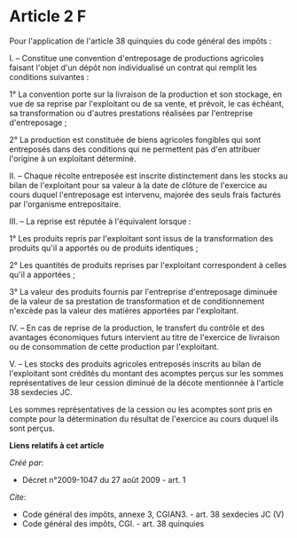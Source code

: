 # Article 2 F

Pour l'application de l'article 38 quinquies du code général des impôts :

I. – Constitue une convention d'entreposage de productions agricoles faisant l'objet d'un dépôt non individualisé un contrat
qui remplit les conditions suivantes :

1° La convention porte sur la livraison de la production et son stockage, en vue de sa reprise par l'exploitant ou de sa
vente, et prévoit, le cas échéant, sa transformation ou d'autres prestations réalisées par l'entreprise d'entreposage ;

2° La production est constituée de biens agricoles fongibles qui sont entreposés dans des conditions qui ne permettent pas
d'en attribuer l'origine à un exploitant déterminé.

II. – Chaque récolte entreposée est inscrite distinctement dans les stocks au bilan de l'exploitant pour sa valeur à la date
de clôture de l'exercice au cours duquel l'entreposage est intervenu, majorée des seuls frais facturés par l'organisme
entrepositaire.

III. – La reprise est réputée à l'équivalent lorsque :

1° Les produits repris par l'exploitant sont issus de la transformation des produits qu'il a apportés ou de produits
identiques ;

2° Les quantités de produits reprises par l'exploitant correspondent à celles qu'il a apportées ;

3° La valeur des produits fournis par l'entreprise d'entreposage diminuée de la valeur de sa prestation de transformation et
de conditionnement n'excède pas la valeur des matières apportées par l'exploitant.

IV. – En cas de reprise de la production, le transfert du contrôle et des avantages économiques futurs intervient au titre de
l'exercice de livraison ou de consommation de cette production par l'exploitant.

V. – Les stocks des produits agricoles entreposés inscrits au bilan de l'exploitant sont crédités du montant des acomptes
perçus sur les sommes représentatives de leur cession diminué de la décote mentionnée à l'article 38 sexdecies JC.

Les sommes représentatives de la cession ou les acomptes sont pris en compte pour la détermination du résultat de l'exercice
au cours duquel ils sont perçus.

**Liens relatifs à cet article**

_Créé par_:

  - Décret n°2009-1047 du 27 août 2009 - art. 1

_Cite_:

  - Code général des impôts, annexe 3, CGIAN3. - art. 38 sexdecies JC (V)
  - Code général des impôts, CGI. - art. 38 quinquies
